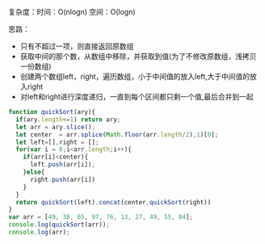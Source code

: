 复杂度：时间：O(nlogn) 	空间：O(logn)

思路：

+ 只有不超过一项，则直接返回原数组
+ 获取中间的那个数，从数组中移除，并获取到值(为了不修改原数组，浅拷贝一份数组)
+ 创建两个数组left，right，遍历数组，小于中间值的放入left,大于中间值的放入right
+ 对left和right进行深度递归，一直到每个区间都只剩一个值,最后合并到一起

```js
function quickSort(ary){
  if(ary.length<=1) return ary;
  let arr = ary.slice();
  let center  = arr.splice(Math.floor(arr.length/2),1)[0];
  let left=[],right = [];
  for(var i = 0;i<arr.length;i++){
    if(arr[i]<center){
      left.push(arr[i]);
    }else{
      right.push(arr[i])
    }
  }
  return quickSort(left).concat(center,quickSort(right))
}
var arr = [49, 38, 65, 97, 76, 13, 27, 49, 55, 04];
console.log(quickSort(arr));
console.log(arr);
```

